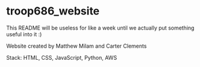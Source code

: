 # troop686_website
This README will be useless for like a week until we actually put something useful into it :)


Website created by Matthew Milam and Carter Clements

Stack:
HTML, CSS, JavaScript, Python, AWS
